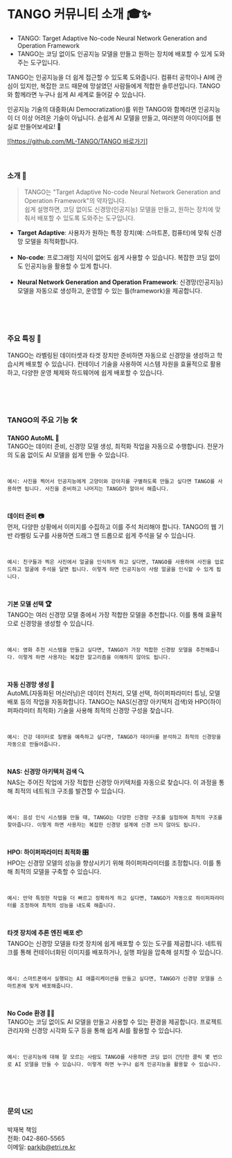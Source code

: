 # TANGO 커뮤니티 소개 🎓✨
- TANGO: Target Adaptive No-code Neural Network Generation and Operation Framework
- TANGO는 코딩 없이도 인공지능 모델을 만들고 원하는 장치에 배포할 수 있게 도와주는 도구입니다.

TANGO는 인공지능을 더 쉽게 접근할 수 있도록 도와줍니다. 컴퓨터 공학이나 AI에 관심이 있지만, 복잡한 코드 때문에 망설였던 사람들에게 적합한 솔루션입니다. TANGO와 함께라면 누구나 쉽게 AI 세계로 들어갈 수 있습니다.

인공지능 기술의 대중화(AI Democratization)를 위한 TANGO와 함께라면 인공지능이 더 이상 어려운 기술이 아닙니다. 손쉽게 AI 모델을 만들고, 여러분의 아이디어를 현실로 만들어보세요! 🌈

[![https://github.com/ML-TANGO/TANGO 바로가기]](https://github.com/ML-TANGO/TANGO)
<br>
<br>
<br>

### 소개 🚀
> TANGO는 "Target Adaptive No-code Neural Network Generation and Operation Framework"의 약자입니다. 
<br>쉽게 설명하면, 코딩 없이도 신경망(인공지능) 모델을 만들고, 원하는 장치에 맞춰서 배포할 수 있도록 도와주는 도구입니다.

- **Target Adaptive**: 사용자가 원하는 특정 장치(예: 스마트폰, 컴퓨터)에 맞춰 신경망 모델을 최적화합니다.<br><br>
- **No-code**: 프로그래밍 지식이 없어도 쉽게 사용할 수 있습니다. 복잡한 코딩 없이도 인공지능을 활용할 수 있게 합니다.<br><br>
- **Neural Network Generation and Operation Framework**: 신경망(인공지능) 모델을 자동으로 생성하고, 운영할 수 있는 틀(framework)을 제공합니다.<br>


<br>
<br>
<br>

### 주요 특징 🌟
TANGO는 라벨링된 데이터셋과 타겟 장치만 준비하면 자동으로 신경망을 생성하고 학습시켜 배포할 수 있습니다. 
컨테이너 기술을 사용하여 시스템 자원을 효율적으로 활용하고, 다양한 운영 체제와 하드웨어에 쉽게 배포할 수 있습니다.

<br>
<br>
<br>

### TANGO의 주요 기능 🛠️

**TANGO AutoML 🧠**  
TANGO는 데이터 준비, 신경망 모델 생성, 최적화 작업을 자동으로 수행합니다. 전문가의 도움 없이도 AI 모델을 쉽게 만들 수 있습니다.  
```


예시: 사진을 찍어서 인공지능에게 고양이와 강아지를 구별하도록 만들고 싶다면 TANGO를 사용하면 됩니다. 사진을 준비하고 나머지는 TANGO가 알아서 해줍니다.
```
<br>

**데이터 준비 📷**  
먼저, 다양한 상황에서 이미지를 수집하고 이를 주석 처리해야 합니다. TANGO의 웹 기반 라벨링 도구를 사용하면 드래그 앤 드롭으로 쉽게 주석을 달 수 있습니다.  
```


예시: 친구들과 찍은 사진에서 얼굴을 인식하게 하고 싶다면, TANGO를 사용하여 사진을 업로드하고 얼굴에 주석을 달면 됩니다. 이렇게 하면 인공지능이 사람 얼굴을 인식할 수 있게 됩니다.
```

<br>

**기본 모델 선택 🏆**  
TANGO는 여러 신경망 모델 중에서 가장 적합한 모델을 추천합니다. 이를 통해 효율적으로 신경망을 생성할 수 있습니다.  
```


예시: 영화 추천 시스템을 만들고 싶다면, TANGO가 가장 적합한 신경망 모델을 추천해줍니다. 이렇게 하면 사용자는 복잡한 알고리즘을 이해하지 않아도 됩니다.
```

<br>


**자동 신경망 생성 🤖**  
AutoML(자동화된 머신러닝)은 데이터 전처리, 모델 선택, 하이퍼파라미터 튜닝, 모델 배포 등의 작업을 자동화합니다. TANGO는 NAS(신경망 아키텍처 검색)와 HPO(하이퍼파라미터 최적화) 기술을 사용해 최적의 신경망 구성을 찾습니다.  
```


예시: 건강 데이터로 질병을 예측하고 싶다면, TANGO가 데이터를 분석하고 최적의 신경망을 자동으로 만들어줍니다.
```

<br>

**NAS: 신경망 아키텍처 검색 🔍**  
NAS는 주어진 작업에 가장 적합한 신경망 아키텍처를 자동으로 찾습니다. 이 과정을 통해 최적의 네트워크 구조를 발견할 수 있습니다.  
```


예시: 음성 인식 시스템을 만들 때, TANGO는 다양한 신경망 구조를 실험하여 최적의 구조를 찾아줍니다. 이렇게 하면 사용자는 복잡한 신경망 설계에 신경 쓰지 않아도 됩니다.
```


<br>

**HPO: 하이퍼파라미터 최적화 🎛️**  
HPO는 신경망 모델의 성능을 향상시키기 위해 하이퍼파라미터를 조정합니다. 이를 통해 최적의 모델을 구축할 수 있습니다.  
```


예시: 만약 특정한 작업을 더 빠르고 정확하게 하고 싶다면, TANGO가 자동으로 하이퍼파라미터를 조정하여 최적의 성능을 내도록 해줍니다.
```


<br>

**타겟 장치에 추론 엔진 배포 📦**  
TANGO는 신경망 모델을 타겟 장치에 쉽게 배포할 수 있는 도구를 제공합니다. 네트워크를 통해 컨테이너화된 이미지를 배포하거나, 실행 파일을 압축해 설치할 수 있습니다.  
```


예시: 스마트폰에서 실행되는 AI 애플리케이션을 만들고 싶다면, TANGO가 신경망 모델을 스마트폰에 맞게 배포해줍니다.
```


<br>


**No Code 환경 👩‍💻**  
TANGO는 코딩 없이도 AI 모델을 만들고 사용할 수 있는 환경을 제공합니다. 프로젝트 관리자와 신경망 시각화 도구 등을 통해 쉽게 AI를 활용할 수 있습니다.  
```


예시: 인공지능에 대해 잘 모르는 사람도 TANGO를 사용하면 코딩 없이 간단한 클릭 몇 번으로 AI 모델을 만들 수 있습니다. 이렇게 하면 누구나 쉽게 인공지능을 활용할 수 있습니다.
```

<br>
<br>
<br>


### 문의 📞✉️
박재복 책임  
전화: 042-860-5565  
이메일: [parkjb@etri.re.kr](mailto:parkjb@etri.re.kr)
